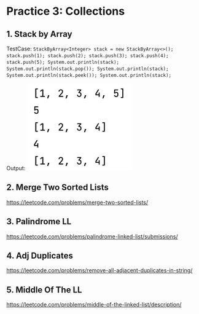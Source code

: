 # Practice 3: Collections 

## 1. Stack by Array
TestCase:
`StackByArray<Integer> stack = new StackByArray<>();
stack.push(1);
stack.push(2);
stack.push(3);
stack.push(4);
stack.push(5);
System.out.println(stack);
System.out.println(stack.pop());
System.out.println(stack);
System.out.println(stack.peek());
System.out.println(stack);`

Output:
![img.png](img.png)

## 2. Merge Two Sorted Lists 
https://leetcode.com/problems/merge-two-sorted-lists/

## 3. Palindrome LL 
https://leetcode.com/problems/palindrome-linked-list/submissions/

## 4. Adj Duplicates 
https://leetcode.com/problems/remove-all-adjacent-duplicates-in-string/
## 5. Middle Of The LL 
https://leetcode.com/problems/middle-of-the-linked-list/description/